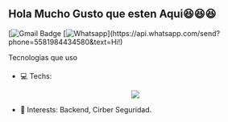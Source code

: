 ## Hola Mucho Gusto que esten Aqui:satisfied::satisfied::satisfied: 
[![Gmail Badge](https://img.shields.io/badge/-Gmail-c14438?style=flat-square&logo=Gmail&logoColor=white&link=mailto:contato.weltonf@gmail.com)
[![Whatsapp](https://img.shields.io/badge/-Whatsapp-4CA143?style=flat-square&labelColor=4CA143&logo=whatsapp&logoColor=white&link=https://api.whatsapp.com/send?phone=5581984434580&text=Hi!)](https://api.whatsapp.com/send?phone=5581984434580&text=Hi!)


Tecnologias que uso

- :computer: Techs: <img height="20"> 
<p align="center">
  <a href="https://skillicons.dev">
    <img src="https://skillicons.dev/icons?i=git,py,fastapi,bash,js,nodejs" />
  </a>
</p>

- :pushpin: Interests: Backend, Cirber Seguridad.

